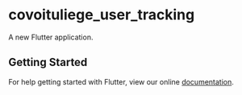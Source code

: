 # covoituliege_user_tracking

A new Flutter application.

## Getting Started

For help getting started with Flutter, view our online
[documentation](https://flutter.io/).
